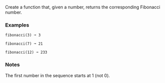 Create a function that, given a number, returns the corresponding Fibonacci number.


### Examples ###
    fibonacci(3) ➞ 3

    fibonacci(7) ➞ 21

    fibonacci(12) ➞ 233


### Notes ###
The first number in the sequence starts at 1 (not 0).